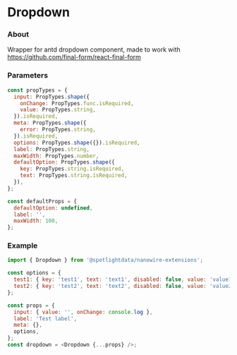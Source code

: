 # Dropdown

### About

Wrapper for antd dropdown component, made to work with https://github.com/final-form/react-final-form

### Parameters

```javascript
const propTypes = {
  input: PropTypes.shape({
    onChange: PropTypes.func.isRequired,
    value: PropTypes.string,
  }).isRequired,
  meta: PropTypes.shape({
    error: PropTypes.string,
  }).isRequired,
  options: PropTypes.shape({}).isRequired,
  label: PropTypes.string,
  maxWidth: PropTypes.number,
  defaultOption: PropTypes.shape({
    key: PropTypes.string.isRequired,
    text: PropTypes.string.isRequired,
  }),
};

const defaultProps = {
  defaultOption: undefined,
  label: '',
  maxWidth: 100,
};
```

### Example

```javascript
import { Dropdown } from '@spotlightdata/nanowire-extensions';

const options = {
  test1: { key: 'test1', text: 'text1', disabled: false, value: 'value1' },
  test2: { key: 'test2', text: 'text2', disabled: false, value: 'value2' },
};

const props = {
  input: { value: '', onChange: console.log },
  label: 'Test label',
  meta: {},
  options,
};
const dropdown = <Dropdown {...props} />;
```

